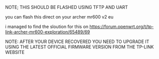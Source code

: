 NOTE; THIS SHOULD BE FLASHED USING TFTP AND UART

you can flash this direct on your archer mr600 v2 eu

i managed to find the sloution for this on https://forum.openwrt.org/t/tp-link-archer-mr600-exploration/65489/69

NOTE: AFTER YOUR DEVICE RECOVERED YOU NEED TO UPGRADE IT USING THE LATEST OFFICIAL FIRMWARE VERSION FROM THE TP-LINK WEBSITE
